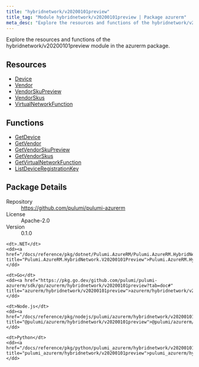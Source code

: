 ```yaml
---
title: "hybridnetwork/v20200101preview"
title_tag: "Module hybridnetwork/v20200101preview | Package azurerm"
meta_desc: "Explore the resources and functions of the hybridnetwork/v20200101preview module in the azurerm package."
---
```


<!-- WARNING: this file was generated by Pulumi Docs Generator. -->
<!-- Do not edit by hand unless you're certain you know what you are doing! -->

Explore the resources and functions of the hybridnetwork/v20200101preview module in the azurerm package.

<h2 id="resources">Resources</h2>
<ul class="api">
    <li><a href="device" title="Device"><span class="symbol resource"></span>Device</a></li>
    <li><a href="vendor" title="Vendor"><span class="symbol resource"></span>Vendor</a></li>
    <li><a href="vendorskupreview" title="VendorSkuPreview"><span class="symbol resource"></span>VendorSkuPreview</a></li>
    <li><a href="vendorskus" title="VendorSkus"><span class="symbol resource"></span>VendorSkus</a></li>
    <li><a href="virtualnetworkfunction" title="VirtualNetworkFunction"><span class="symbol resource"></span>VirtualNetworkFunction</a></li>
</ul>

<h2 id="functions">Functions</h2>
<ul class="api">
    <li><a href="getdevice" title="GetDevice"><span class="symbol function"></span>GetDevice</a></li>
    <li><a href="getvendor" title="GetVendor"><span class="symbol function"></span>GetVendor</a></li>
    <li><a href="getvendorskupreview" title="GetVendorSkuPreview"><span class="symbol function"></span>GetVendorSkuPreview</a></li>
    <li><a href="getvendorskus" title="GetVendorSkus"><span class="symbol function"></span>GetVendorSkus</a></li>
    <li><a href="getvirtualnetworkfunction" title="GetVirtualNetworkFunction"><span class="symbol function"></span>GetVirtualNetworkFunction</a></li>
    <li><a href="listdeviceregistrationkey" title="ListDeviceRegistrationKey"><span class="symbol function"></span>ListDeviceRegistrationKey</a></li>
</ul>

<h2 id="package-details">Package Details</h2>
<dl class="package-details">
	<dt>Repository</dt>
	<dd><a href="https://github.com/pulumi/pulumi-azurerm">https://github.com/pulumi/pulumi-azurerm</a></dd>
	<dt>License</dt>
	<dd>Apache-2.0</dd>
	<dt>Version</dt>
	<dd>0.1.0</dd>
</dl>



<dl class="tabular">

    <dt>.NET</dt>
    <dd><a href="/docs/reference/pkg/dotnet/Pulumi.AzureRM/Pulumi.AzureRM.HybridNetwork.V20200101Preview.html" title="Pulumi.AzureRM.HybridNetwork.V20200101Preview">Pulumi.AzureRM.HybridNetwork.V20200101Preview</a></dd>

    <dt>Go</dt>
    <dd><a href="https://pkg.go.dev/github.com/pulumi/pulumi-azurerm/sdk/go/azurerm/hybridnetwork/v20200101preview?tab=doc#" title="azurerm/hybridnetwork/v20200101preview">azurerm/hybridnetwork/v20200101preview</a></dd>

    <dt>Node.js</dt>
    <dd><a href="/docs/reference/pkg/nodejs/pulumi/azurerm/hybridnetwork/v20200101preview/#" title="@pulumi/azurerm/hybridnetwork/v20200101preview">@pulumi/azurerm/hybridnetwork/v20200101preview</a></dd>

    <dt>Python</dt>
    <dd><a href="/docs/reference/pkg/python/pulumi_azurerm/hybridnetwork/v20200101preview" title="pulumi_azurerm/hybridnetwork/v20200101preview">pulumi_azurerm/hybridnetwork/v20200101preview</a></dd>

</dl>


